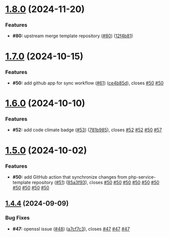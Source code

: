 # [1.8.0](https://github.com/VilnaCRM-Org/user-service/compare/v1.7.0...v1.8.0) (2024-11-20)


### Features

* **#80:** upstream merge template repository ([#80](https://github.com/VilnaCRM-Org/user-service/issues/80)) ([12f4b81](https://github.com/VilnaCRM-Org/user-service/commit/12f4b81d319795fb6a5450c64273c0ec7a3dd576))



# [1.7.0](https://github.com/VilnaCRM-Org/user-service/compare/v1.6.0...v1.7.0) (2024-10-15)


### Features

* **#50:** add github app for sync workflow ([#61](https://github.com/VilnaCRM-Org/user-service/issues/61)) ([ce4b85d](https://github.com/VilnaCRM-Org/user-service/commit/ce4b85dbf0a1b39da7ae52a02ee93b474da94ac6)), closes [#50](https://github.com/VilnaCRM-Org/user-service/issues/50) [#50](https://github.com/VilnaCRM-Org/user-service/issues/50)



# [1.6.0](https://github.com/VilnaCRM-Org/user-service/compare/v1.5.0...v1.6.0) (2024-10-10)


### Features

* **#52:** add code climate badge ([#53](https://github.com/VilnaCRM-Org/user-service/issues/53)) ([781b985](https://github.com/VilnaCRM-Org/user-service/commit/781b985a619336c73b95eef79370aad371da36f0)), closes [#52](https://github.com/VilnaCRM-Org/user-service/issues/52) [#52](https://github.com/VilnaCRM-Org/user-service/issues/52) [#50](https://github.com/VilnaCRM-Org/user-service/issues/50) [#57](https://github.com/VilnaCRM-Org/user-service/issues/57)



# [1.5.0](https://github.com/VilnaCRM-Org/user-service/compare/v1.4.4...v1.5.0) (2024-10-02)


### Features

* **#50:** add GitHub action that synchronize changes from php-service-template repository ([#51](https://github.com/VilnaCRM-Org/user-service/issues/51)) ([85a3f93](https://github.com/VilnaCRM-Org/user-service/commit/85a3f93cfb700438f4d726379a343d62ff422f77)), closes [#50](https://github.com/VilnaCRM-Org/user-service/issues/50) [#50](https://github.com/VilnaCRM-Org/user-service/issues/50) [#50](https://github.com/VilnaCRM-Org/user-service/issues/50) [#50](https://github.com/VilnaCRM-Org/user-service/issues/50) [#50](https://github.com/VilnaCRM-Org/user-service/issues/50) [#50](https://github.com/VilnaCRM-Org/user-service/issues/50) [#50](https://github.com/VilnaCRM-Org/user-service/issues/50) [#50](https://github.com/VilnaCRM-Org/user-service/issues/50) [#50](https://github.com/VilnaCRM-Org/user-service/issues/50) [#50](https://github.com/VilnaCRM-Org/user-service/issues/50)



## [1.4.4](https://github.com/VilnaCRM-Org/user-service/compare/v1.4.3...v1.4.4) (2024-09-09)


### Bug Fixes

* **#47:** openssl issue ([#48](https://github.com/VilnaCRM-Org/user-service/issues/48)) ([a7cf7c3](https://github.com/VilnaCRM-Org/user-service/commit/a7cf7c3e467b7f17d659e0f1208ca6495322d0c0)), closes [#47](https://github.com/VilnaCRM-Org/user-service/issues/47) [#47](https://github.com/VilnaCRM-Org/user-service/issues/47) [#47](https://github.com/VilnaCRM-Org/user-service/issues/47)



